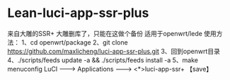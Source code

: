 # Lean-luci-app-ssr-plus
来自大雕的SSR+ 大雕删库了，只能在这做个备份
适用于openwrt/lede
使用方法：
1、cd openwrt/package
2、git clone https://github.com/maxlicheng/luci-app-ssr-plus.git
3、回到openwrt目录
4、./scripts/feeds update -a && ./scripts/feeds install -a
5、make menuconfig
   LuCI ---> Applications ---> <*>luci-app-ssr+
   【save】
